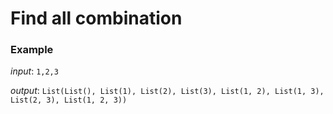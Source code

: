 # Find all combination

### Example 

_input_: `1,2,3`

_output_: `List(List(), List(1), List(2), List(3), List(1, 2), List(1, 3), List(2, 3), List(1, 2, 3))`